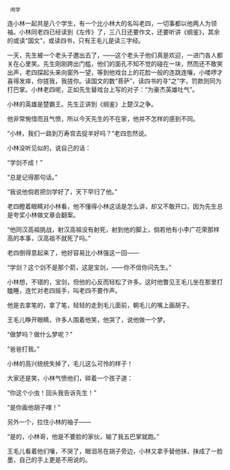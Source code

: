      闹学 

   连小林一起共是八个学生，有一个比小林大的名叫老四，一切事都以他两人为领袖。小林同老四已经读到《左传》了，三八日还要作文，还要听讲《纲鉴》，其余的或读“国文”，或读四书，只有王毛儿是读三字经。

   一天，先生被一个老头子邀出去了，——这个老头子他们真是欢迎，一进门各人都关在心里笑。先生刚刚跨出门槛，他们的面孔不知不觉的碰在一块，然而还不敢笑出声，老四探起头来向窗外一望，等到他戏台上的花脸一般的连跳连嚷，小喽啰才喜得发痒，你搓我，我搓你。读国文的数“菩萨”，读四书的寻“之”字，罚款则同为打巴掌。小林老四呢，正如先生替戏台上写的对子：“为豪杰英雄吐气”。

   小林的英雄是楚霸王。先生正讲到《纲鉴》上楚汉之争。

   他非常惋惜而且气愤，所以今天先生的不在家，他并不怎样的感到不同。

   “小林，我们一路到万寿宫去捉羊好吗？”老四忽然说。

   小林没听见似的，说自己的话：

   “学剑不成！”

   “总是记得那句话。”

   “我说他倘若把剑学好了，天下早归了他。”

   老四瞪着眼睛对小林看，他不懂得小林这话是怎么讲，却又不敢开口，因为先生总是夸奖小林做文章会翻案。

   “他同汉高祖挑战，射汉高祖没有射死，射到他的脚上，倘若他有小李广花荣那样高的本事，汉高祖不就死了吗。”

   老四倒得意起来了，他好容易比小林强这一回——

   “学剑？这个剑不是那个箭，这是宝剑，——你不信你问先生。”

   小林想，不错的，宝剑，但他的心反而轻松了许多。这时他瞥见王毛儿坐在那里打瞌睡，连忙对老四摇手，叫老四不要作声。

   他是去拿笔的，拿了笔，轻轻的走到毛儿面前，朝毛儿的嘴上画胡子。

   王毛儿睁开眼睛，许多人围着他笑，他哭了，说他做一个梦。

   “做梦吗？做什么梦呢？”

   “爸爸打我。”

   小林的高兴统统失掉了，毛儿这么可怜的样子！

   大家还是笑，小林气愤他们，碎着一个孩子道：

   “你这个小虫！回头我告诉先生！”

   “是你画他胡子哩！”

   另外一个，拉住小林的袖子——

   “是的，小林哥，他是不要脸的家伙，输了我五巴掌就跑。”

   王毛儿看着他们嚷，不哭了，眼泪吊在胡子旁边，小林又拿手替他抹，抹成了一脸墨，自己的手上更是不用说的。

